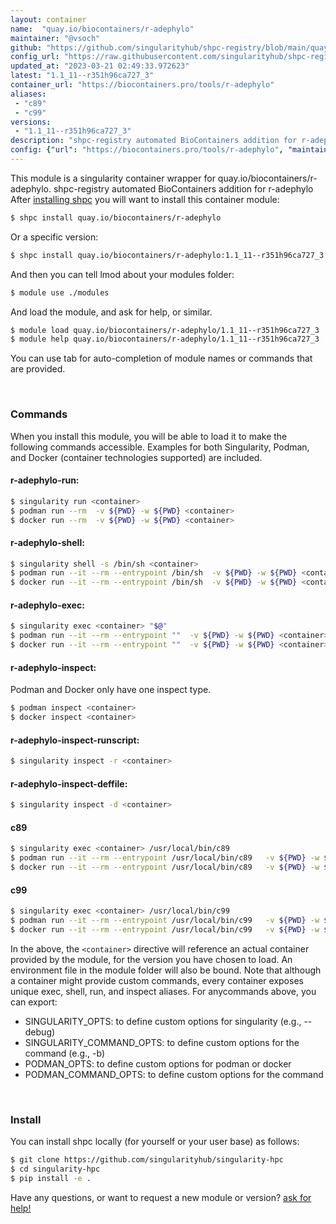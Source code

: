 ```yaml
---
layout: container
name:  "quay.io/biocontainers/r-adephylo"
maintainer: "@vsoch"
github: "https://github.com/singularityhub/shpc-registry/blob/main/quay.io/biocontainers/r-adephylo/container.yaml"
config_url: "https://raw.githubusercontent.com/singularityhub/shpc-registry/main/quay.io/biocontainers/r-adephylo/container.yaml"
updated_at: "2023-03-21 02:49:33.972623"
latest: "1.1_11--r351h96ca727_3"
container_url: "https://biocontainers.pro/tools/r-adephylo"
aliases:
 - "c89"
 - "c99"
versions:
 - "1.1_11--r351h96ca727_3"
description: "shpc-registry automated BioContainers addition for r-adephylo"
config: {"url": "https://biocontainers.pro/tools/r-adephylo", "maintainer": "@vsoch", "description": "shpc-registry automated BioContainers addition for r-adephylo", "latest": {"1.1_11--r351h96ca727_3": "sha256:e4f3954a792ce0cf17909a1818dd443f95c0b519377eb80b4ab1aed01a63e7ea"}, "tags": {"1.1_11--r351h96ca727_3": "sha256:e4f3954a792ce0cf17909a1818dd443f95c0b519377eb80b4ab1aed01a63e7ea"}, "docker": "quay.io/biocontainers/r-adephylo", "aliases": {"c89": "/usr/local/bin/c89", "c99": "/usr/local/bin/c99"}}
---
```


This module is a singularity container wrapper for quay.io/biocontainers/r-adephylo.
shpc-registry automated BioContainers addition for r-adephylo
After [installing shpc](#install) you will want to install this container module:


```bash
$ shpc install quay.io/biocontainers/r-adephylo
```

Or a specific version:

```bash
$ shpc install quay.io/biocontainers/r-adephylo:1.1_11--r351h96ca727_3
```

And then you can tell lmod about your modules folder:

```bash
$ module use ./modules
```

And load the module, and ask for help, or similar.

```bash
$ module load quay.io/biocontainers/r-adephylo/1.1_11--r351h96ca727_3
$ module help quay.io/biocontainers/r-adephylo/1.1_11--r351h96ca727_3
```

You can use tab for auto-completion of module names or commands that are provided.

<br>

### Commands

When you install this module, you will be able to load it to make the following commands accessible.
Examples for both Singularity, Podman, and Docker (container technologies supported) are included.

#### r-adephylo-run:

```bash
$ singularity run <container>
$ podman run --rm  -v ${PWD} -w ${PWD} <container>
$ docker run --rm  -v ${PWD} -w ${PWD} <container>
```

#### r-adephylo-shell:

```bash
$ singularity shell -s /bin/sh <container>
$ podman run --it --rm --entrypoint /bin/sh  -v ${PWD} -w ${PWD} <container>
$ docker run --it --rm --entrypoint /bin/sh  -v ${PWD} -w ${PWD} <container>
```

#### r-adephylo-exec:

```bash
$ singularity exec <container> "$@"
$ podman run --it --rm --entrypoint ""  -v ${PWD} -w ${PWD} <container> "$@"
$ docker run --it --rm --entrypoint ""  -v ${PWD} -w ${PWD} <container> "$@"
```

#### r-adephylo-inspect:

Podman and Docker only have one inspect type.

```bash
$ podman inspect <container>
$ docker inspect <container>
```

#### r-adephylo-inspect-runscript:

```bash
$ singularity inspect -r <container>
```

#### r-adephylo-inspect-deffile:

```bash
$ singularity inspect -d <container>
```


#### c89

```bash
$ singularity exec <container> /usr/local/bin/c89
$ podman run --it --rm --entrypoint /usr/local/bin/c89   -v ${PWD} -w ${PWD} <container> -c " $@"
$ docker run --it --rm --entrypoint /usr/local/bin/c89   -v ${PWD} -w ${PWD} <container> -c " $@"
```


#### c99

```bash
$ singularity exec <container> /usr/local/bin/c99
$ podman run --it --rm --entrypoint /usr/local/bin/c99   -v ${PWD} -w ${PWD} <container> -c " $@"
$ docker run --it --rm --entrypoint /usr/local/bin/c99   -v ${PWD} -w ${PWD} <container> -c " $@"
```



In the above, the `<container>` directive will reference an actual container provided
by the module, for the version you have chosen to load. An environment file in the
module folder will also be bound. Note that although a container
might provide custom commands, every container exposes unique exec, shell, run, and
inspect aliases. For anycommands above, you can export:

 - SINGULARITY_OPTS: to define custom options for singularity (e.g., --debug)
 - SINGULARITY_COMMAND_OPTS: to define custom options for the command (e.g., -b)
 - PODMAN_OPTS: to define custom options for podman or docker
 - PODMAN_COMMAND_OPTS: to define custom options for the command

<br>

### Install

You can install shpc locally (for yourself or your user base) as follows:

```bash
$ git clone https://github.com/singularityhub/singularity-hpc
$ cd singularity-hpc
$ pip install -e .
```

Have any questions, or want to request a new module or version? [ask for help!](https://github.com/singularityhub/singularity-hpc/issues)